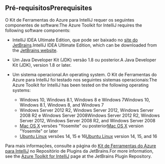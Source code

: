 ## <a name="prerequisites"></a><span data-ttu-id="f623d-101">Pré-requisitos</span><span class="sxs-lookup"><span data-stu-id="f623d-101">Prerequisites</span></span>
<span data-ttu-id="f623d-102">O Kit de Ferramentas do Azure para IntelliJ requer os seguintes componentes de software:</span><span class="sxs-lookup"><span data-stu-id="f623d-102">The Azure Toolkit for IntelliJ requires the following software components:</span></span>

* <span data-ttu-id="f623d-103">IntelliJ IDEA Ultimate Edition, que pode ser baixado no [site do JetBrains](https://www.jetbrains.com/idea/download/).</span><span class="sxs-lookup"><span data-stu-id="f623d-103">IntelliJ IDEA Ultimate Edition, which can be downloaded from the [JetBrains website](https://www.jetbrains.com/idea/download/).</span></span>

* <span data-ttu-id="f623d-104">Um Java Developer Kit (JDK) versão 1.8 ou posterior.</span><span class="sxs-lookup"><span data-stu-id="f623d-104">A Java Developer Kit (JDK), version 1.8 or later.</span></span>

* <span data-ttu-id="f623d-105">Um sistema operacional.</span><span class="sxs-lookup"><span data-stu-id="f623d-105">An operating system.</span></span> <span data-ttu-id="f623d-106">O Kit de Ferramentas do Azure para IntelliJ foi testado nos seguintes sistemas operacionais:</span><span class="sxs-lookup"><span data-stu-id="f623d-106">The Azure Toolkit for IntelliJ has been tested on the following operating systems:</span></span>
  
  * <span data-ttu-id="f623d-107">Windows 10, Windows 8.1, Windows 8 e Windows 7</span><span class="sxs-lookup"><span data-stu-id="f623d-107">Windows 10, Windows 8.1, Windows 8, and Windows 7</span></span>
  * <span data-ttu-id="f623d-108">Windows Server 2012 R2, Windows Server 2012, Windows Server 2008 R2 e Windows Server 2008</span><span class="sxs-lookup"><span data-stu-id="f623d-108">Windows Server 2012 R2, Windows Server 2012, Windows Server 2008 R2, and Windows Server 2008</span></span>
  * <span data-ttu-id="f623d-109">[Mac OS X](http://www.apple.com/osx) versões "Yosemite" ou posterior</span><span class="sxs-lookup"><span data-stu-id="f623d-109">[Mac OS X](http://www.apple.com/osx) version "Yosemite" or later</span></span>
  * <span data-ttu-id="f623d-110">[Ubuntu Linux](http://www.ubuntu.com) versões 14, 15 e 16</span><span class="sxs-lookup"><span data-stu-id="f623d-110">[Ubuntu Linux](http://www.ubuntu.com) version 14, 15, and 16</span></span>

<span data-ttu-id="f623d-111">Para mais informações, consulte a página do [Kit de Ferramentas do Azure para IntelliJ](https://plugins.jetbrains.com/plugin/8053) no Repositório de Plugins da JetBrains.</span><span class="sxs-lookup"><span data-stu-id="f623d-111">For more information, see the [Azure Toolkit for IntelliJ](https://plugins.jetbrains.com/plugin/8053) page at the JetBrains Plugin Repository.</span></span>

<!--
> [!IMPORTANT]
> If you are using the Azure Toolkit for Eclipse on Windows, the toolkit requires installing the Azure SDK 2.9.6 or later in order to use the Azure emulator. You have two options for installing the Azure SDK:
> 
> * You can download and install the Azure SDK by using the [Web Platform Installer (WebPI)](http://go.microsoft.com/fwlink/?LinkID=252838).
> * If you do not have the Azure SDK installed when you create your first Azure deployment project, you will be prompted to automatically download install the requisite version of the Azure SDK.
> 
> Note that the Azure SDK is only required on Windows.
> 
> 
-->
